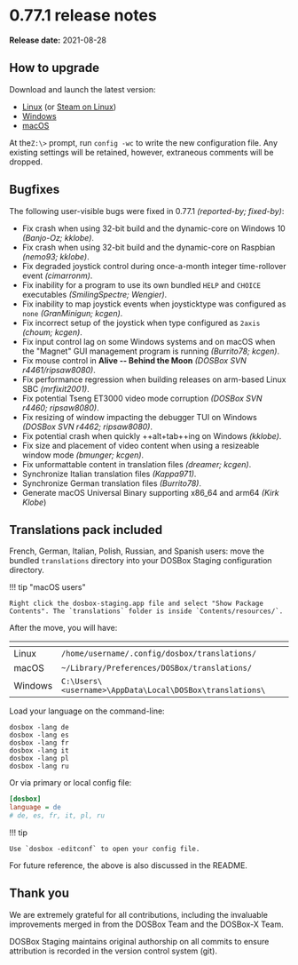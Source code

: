 # 0.77.1 release notes

**Release date:** 2021-08-28

## How to upgrade

Download and launch the latest version:

<div class="compact" markdown>

- [Linux](/downloads/linux/) (or [Steam on Linux](/downloads/linux#steam))
- [Windows](/downloads/windows/)
- [macOS](/downloads/macos/)

</div>

At the`Z:\>` prompt, run `config -wc` to write the new configuration file. Any
existing settings will be retained, however, extraneous comments will be
dropped.


## Bugfixes

The following user-visible bugs were fixed in 0.77.1 *(reported-by; fixed-by)*:

- Fix crash when using 32-bit build and the dynamic-core on Windows 10 *(Banjo-Oz; kklobe)*.
- Fix crash when using 32-bit build and the dynamic-core on Raspbian *(nemo93; kklobe)*.
- Fix degraded joystick control during once-a-month integer time-rollover event *(cimarronm)*.
- Fix inability for a program to use its own bundled `HELP` and `CHOICE` executables *(SmilingSpectre; Wengier)*.
- Fix inability to map joystick events when joysticktype was configured as `none` *(GranMinigun; kcgen)*.
- Fix incorrect setup of the joystick when type configured as `2axis` *(choum; kcgen)*.
- Fix input control lag on some Windows systems and on macOS when the "Magnet" GUI management program is running *(Burrito78; kcgen)*.
- Fix mouse control in **Alive -- Behind the Moon** *(DOSBox SVN r4461/ripsaw8080)*.
- Fix performance regression when building releases on arm-based Linux SBC *(mrfixit2001)*.
- Fix potential Tseng ET3000 video mode corruption *(DOSBox SVN r4460; ripsaw8080)*.
- Fix resizing of window impacting the debugger TUI on Windows *(DOSBox SVN r4462; ripsaw8080)*.
- Fix potential crash when quickly ++alt+tab++ing on Windows *(kklobe)*.
- Fix size and placement of video content when using a resizeable window mode *(bmunger; kcgen)*.
- Fix unformattable content in translation files *(dreamer; kcgen)*.
- Synchronize Italian translation files *(Kappa971)*.
- Synchronize German translation files *(Burrito78)*.
- Generate macOS Universal Binary supporting x86_64 and arm64 *(Kirk Klobe*)

## Translations pack included

French, German, Italian, Polish, Russian, and Spanish users: move the bundled `translations` directory into your DOSBox Staging configuration directory.

!!! tip "macOS users"

    Right click the dosbox-staging.app file and select "Show Package Contents". The `translations` folder is inside `Contents/resources/`.

After the move, you will have:

<div class="compact" markdown>

| <!-- --> | <!-- --> |
|----------|----------|
| Linux    | `/home/username/.config/dosbox/translations/` |
| macOS    | `~/Library/Preferences/DOSBox/translations/` |
| Windows  | `C:\Users\<username>\AppData\Local\DOSBox\translations\` |

</div>

Load your language on the command-line:

``` shell
dosbox -lang de
dosbox -lang es
dosbox -lang fr
dosbox -lang it
dosbox -lang pl
dosbox -lang ru
```

Or via primary or local config file:


``` ini
[dosbox]
language = de
# de, es, fr, it, pl, ru
```

!!! tip

    Use `dosbox -editconf` to open your config file.

For future reference, the above is also discussed in the README.


## Thank you

We are extremely grateful for all contributions, including the invaluable
improvements merged in from the DOSBox Team and the DOSBox-X Team.

DOSBox Staging maintains original authorship on all commits to ensure
attribution is recorded in the version control system (git).

